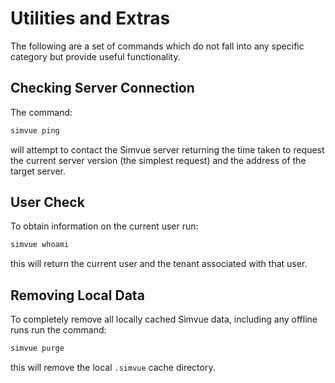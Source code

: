# Utilities and Extras

The following are a set of commands which do not fall into any specific category but provide useful functionality.

## Checking Server Connection
The command:

```sh
simvue ping
```

will attempt to contact the Simvue server returning the time taken to request the current server version (the simplest request)
and the address of the target server.

## User Check
To obtain information on the current user run:

```sh
simvue whoami
```

this will return the current user and the tenant associated with that user.

## Removing Local Data
To completely remove all locally cached Simvue data, including any offline runs run the command:

```sh
simvue purge
```

this will remove the local `.simvue` cache directory.
